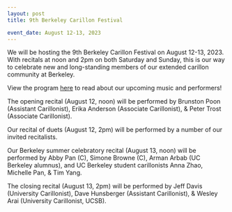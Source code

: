 ```yaml
---
layout: post
title: 9th Berkeley Carillon Festival

event_date: August 12-13, 2023
---
```


We will be hosting the 9th Berkeley Carillon Festival on August 12-13, 2023. With recitals at noon and 2pm on both Saturday and Sunday, this is our way to celebrate new and long-standing members of our extended carillon community at Berkeley.

View the program [here](https://drive.google.com/file/d/1bXZ-jYu9cVuY2Qp_ZZO_OUyRh1kfDrAw/view?usp=sharing) to read about our upcoming music and performers!

The opening recital (August 12, noon) will be performed by Brunston Poon (Assistant Carillonist), Erika Anderson (Associate Carillonist), & Peter Trost (Associate Carillonist).

Our recital of duets (August 12, 2pm) will be performed by a number of our invited recitalists.

Our Berkeley summer celebratory recital (August 13, noon) will be performed by Abby Pan (C), Simone Browne (C), Arman Arbab (UC Berkeley alumnus), and UC Berkeley student carillonists Anna Zhao, Michelle Pan, & Tim Yang.

The closing recital (August 13, 2pm) will be performed by Jeff Davis (University Carillonist), Dave Hunsberger (Assistant Carillonist), & Wesley Arai (University Carillonist, UCSB).